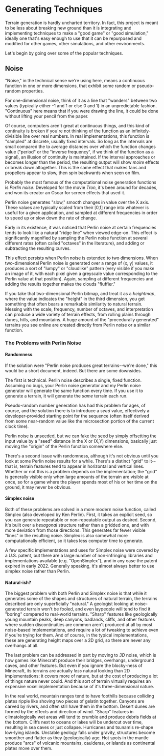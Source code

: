 # Generating Techniques

Terrain generation is hardly uncharted territory.   In fact, this project is meant to be less about breaking new ground than it is integrating and implementing techniques to make a "good game" or "good simulation," ideally one that's easy enough to use that it can be repurposed and modified for other games, other simulations, and other environments.

Let's begin by going over some of the popular techniques.

## Noise

"Noise," in the technical sense we're using here, means a continuous function in one or more dimensions, that exhibit some random or pseudo-random properties.

For one-dimensional noise, think of it as a line that "wanders" between two values (typically either -1 and 1 or else 0 and 1) in an unpredictable fashion.  "Continuous" here means that if you were drawing the line, it could be done without lifting your pencil from the paper.

Of course, computers aren't great at continuous things, and this kind of continuity is broken if you're not thinking of the function as an infinitely-divisible line over real numbers.    In real implementations, this function is "sampled" at discrete, usually fixed intervals.    So long as the intervals are small compared the to average distances over which the function changes value ("period" or the "inverse frequency", if we think of the function as a signal), an illusion of continuity is maintained.   If the interval approaches or becomes longer than the period, the resulting output will show *moire* effects or break down altogether.  This is the same effect that makes fans and propellers appear to slow, then spin backwards when seen on film.

Probably the most famous of the computational noise generation functions is *Perlin noise*.  Developed for the movie *Tron*, it's been around for decades, and won its creator an Oscar for screen effects that used it.

Perlin noise generates "slow," smooth changes in value over the X axis.    These values are typically scaled from their [0,1] range into whatever is useful for a given application, and sampled at different frequencies in order to speed up or slow down the rate of change.

Early in its existence, it was noticed that Perlin noise at certain frequencies tends to look like a natural "ridge line" when viewed edge-on.   This effect is significantly magnified by sampling the Perlin noise function at several different rates (often called "octaves" in the literature), and adding or subtracting the resulting curves.

This effect persists when Perlin noise is extended to two dimensions.   When two-dimensional Perlin noise is generated over a range of (x, y) values, it produces a sort of "lumpy" or "cloudlike" pattern (very visible if you make an image of it, with each pixel given a greyscale value corresponding to the Perlin value at that position).    Again, sampling at different frequencies and adding the results together makes the clouds "fluffier."  

If you take that two-dimensional Perlin bitmap, and treat it as a *heightmap*, where the value indicates the "height" in the third dimension, you get something that often bears a remarkable similarity to natural terrain.    Messing with the scale, frequency, number of octaves, and interpretation can produce a wide variety of terrain effects, from rolling plains through dunes, hills, and mountains.    A huge amount of the "procedurally generated" terrains you see online are created directly from Perlin noise or a similar function.

### The Problems with Perlin Noise

#### Randomness

If the solution were "Perlin noise produces great terrains--we're done," this would be a short document, indeed.   But there are some downsides.

The first is technical.   Perlin noise describes a single, fixed function.   Assuming no bugs, your Perlin noise generator and my Perlin noise generator will generate the same function every time.   If you use it to generate a terrain, it will generate the *same* terrain each run.

Pseudo-random number generation has had this problem for ages, of course, and the solution there is to introduce a *seed* value, effectively a developer-provided starting point for the sequence (often itself derived from some near-random value like the microsection portion of the current clock time).

Perlin noise is unseeded, but we can fake the seed by simply offsetting the input value by a "seed" distance in the X or (X,Y) dimensions, basically just moving the "origin" of the Perlin function somewhere else.

There's a second issue with randomness, although it's not obvious until you look at some Perlin noise results for a while.   There's a distinct "grid" to it--that is, terrain features tend to appear in horizontal and vertical lines.   Whether or not this is a problem depends on the implementation; the "grid" is generally visible only when large amounts of the terrain are visible at once, so for a game where the player spends most of his or her time on the ground, it may never be obvious.

#### Simplex noise

Both of these problems are solved in a more modern noise function, called Simplex (also developed by Ken Perlin).  First, it takes an explicit seed, so you can generate repeatable or non-repeatable output as desired.  Second, it's built over a *hexagonal* structure rather than a gridded one, and with more deviation from those directions.   This generates far fewer visible "lines" in the resulting noise.  Simplex is also somewhat more computationally efficient, so it takes less computer time to generate.

A few specific implementations and uses for Simplex noise were covered by a U.S. patent, but there are a large number of non-infringing libraries and implementations available (e.g. "OpenSimplex"), and in any case the patent expired in early 2022.  Generally speaking, it's almost always better to use simplex noise rather than Perlin.

#### Natural-ish?

The biggest problem with both Perlin and Simplex noise is that while it generates some of the shapes and structures of natural terrain, the terrains described are only superficially "natural."   A geologist looking at noise-generated terrain won't be fooled, and even laypeople will tend to find it "boring" compared to real-world terrains.  "Sharp" features like geologically young mountain peaks, deep canyons, badlands, cliffs, and other features where sudden discontinuities are common aren't produced at all by most noise-based implementations, and require a lot of tweaking to achieve even if you're trying for them.  And of course, in the typical implementations, these are generating height maps over a 2D grid, so there are never any overhangs at all.

The last problem can be addressed in part by moving to *3D* noise, which is how games like Minecraft produce their bridges, overhangs, underground caves, and other features.   But even if you ignore the blocky-ness of Minecraft, its terrains are actually *less* natural looking than 2D implementations:  it covers more of nature, but at the cost of producing a lot of things nature never could.  And this sort of terrain virtually requires an expensive voxel implementation because of it's three-dimensional nature.

In the real world, mountain ranges tend to have foothills because colliding plates ripple like shoving two pieces of gelatin together.   Canyons are carved by rivers, and often still have them in the bottom.  Desert dunes are formed by the effects and direction of wind.   "Sharp" features in climatologically wet areas will tend to crumble and produce debris fields at the bottom.  Cliffs next to oceans or lakes will be undercut over time, resulting in sea caves or just collapse.   Hurricanes and tsunamis re-shape low-lying islands.    Unstable geology falls under gravity, structures become smoother and flatter as they (geologically) age.   Hot spots in the mantle produce "arcs" of volcanic mountains, caulderas, or islands as continental plates move over them.